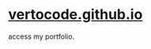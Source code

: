# <a href="https://vertocode.github.io" target="_blank">vertocode.github.io<a>
access my portfolio.
